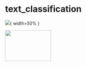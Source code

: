 # text_classification
![](https://www.spaceo.ca/wp-content/uploads/2019/12/rasa-framework.png){ width=50% }


<img align="left" width="150" height="100" src="https://www.spaceo.ca/wp-content/uploads/2019/12/rasa-framework.png">

